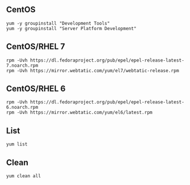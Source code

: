 ## CentOS
```
yum -y groupinstall "Development Tools"
yum -y groupinstall "Server Platform Development"
```

## CentOS/RHEL 7
```
rpm -Uvh https://dl.fedoraproject.org/pub/epel/epel-release-latest-7.noarch.rpm
rpm -Uvh https://mirror.webtatic.com/yum/el7/webtatic-release.rpm
```

## CentOS/RHEL 6
```
rpm -Uvh https://dl.fedoraproject.org/pub/epel/epel-release-latest-6.noarch.rpm
rpm -Uvh https://mirror.webtatic.com/yum/el6/latest.rpm
```

## List
```
yum list
```

## Clean
```
yum clean all
```
